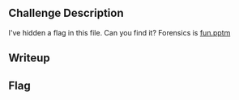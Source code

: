 ## Challenge Description
I've hidden a flag in this file. Can you find it? Forensics is [fun.pptm](Forensics%20is%20fun.pptm)

## Writeup

## Flag
